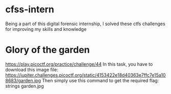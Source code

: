 # cfss-intern
Being a part of this digital forensic internship, I solved these ctfs challenges for improving my skills and knowledge

# Glory of the garden
https://play.picoctf.org/practice/challenge/44
In this task, you have to download this image file: https://jupiter.challenges.picoctf.org/static/4153422e18d40363e7ffc7e15a108683/garden.jpg
Then simply use this command to get the required flag:  strings garden.jpg
